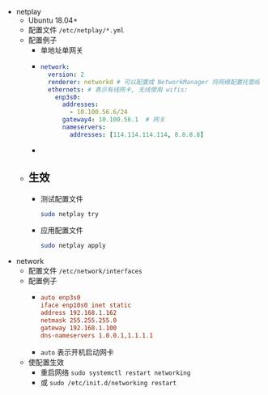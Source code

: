 - netplay
	- Ubuntu 18.04+
	- 配置文件 `/etc/netplay/*.yml`
	- 配置例子
		- 单地址单网关
		- ```yml
		  network:
		    version: 2
		    renderer: networkd # 可以配置成 NetworkManager 将网络配置托管给网络管理器
		    ethernets: # 表示有线网卡, 无线使用 wifis:
		      enp3s0:
		        addresses:
		          - 10.100.56.6/24
		        gateway4: 10.100.56.1  # 网关
		        nameservers:
		          addresses: [114.114.114.114, 8.8.8.8]
		  ```
		-
	- 生效
		-
		- 测试配置文件
		  ```bash
		  sudo netplay try
		  ```
		- 应用配置文件
		  ```bash
		  sudo netplay apply
		  ```
- network
	- 配置文件 `/etc/network/interfaces`
	- 配置例子
		- ```ini
		  auto enp3s0
		  iface enp10s0 inet static
		  address 192.168.1.162
		  netmask 255.255.255.0
		  gateway 192.168.1.100
		  dns-nameservers 1.0.0.1,1.1.1.1
		  ```
		- `auto` 表示开机启动网卡
	- 使配置生效
		- 重启网络 `sudo systemctl restart networking`
		- 或 `sudo /etc/init.d/networking restart`